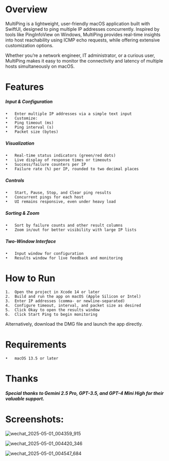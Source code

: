 # Overview
  
  MultiPing is a lightweight, user-friendly macOS application built with SwiftUI, designed to ping multiple IP addresses concurrently. Inspired by tools like PingInfoView on Windows, MultiPing provides real-time insights into host reachability using ICMP echo requests, while offering extensive customization options.

  Whether you’re a network engineer, IT administrator, or a curious user, MultiPing makes it easy to monitor the connectivity and latency of multiple hosts simultaneously on macOS.



# Features

##### Input & Configuration
	•	Enter multiple IP addresses via a simple text input
	•	Customize:
	•	Ping timeout (ms)
	•	Ping interval (s)
	•	Packet size (bytes)

##### Visualization
	•	Real-time status indicators (green/red dots)
	•	Live display of response times or timeouts
	•	Success/failure counters per IP
	•	Failure rate (%) per IP, rounded to two decimal places

##### Controls
	•	Start, Pause, Stop, and Clear ping results
	•	Concurrent pings for each host
	•	UI remains responsive, even under heavy load

##### Sorting & Zoom
	•	Sort by failure counts and other result columns
	•	Zoom in/out for better visibility with large IP lists

##### Two-Window Interface
	•	Input window for configuration
	•	Results window for live feedback and monitoring



# How to Run

	1.	Open the project in Xcode 14 or later
	2.	Build and run the app on macOS (Apple Silicon or Intel)
	3.	Enter IP addresses (comma- or newline-separated)
	4.	Configure timeout, interval, and packet size as desired
	5.	Click Okay to open the results window
	6.	Click Start Ping to begin monitoring

Alternatively, download the DMG file and launch the app directly.



# Requirements

	•	macOS 13.5 or later



# Thanks
##### Special thanks to Gemini 2.5 Pro, GPT-3.5, and GPT-4 Mini High for their valuable support.



# Screenshots:

![wechat_2025-05-01_004359_915](https://github.com/user-attachments/assets/ccc2ec5b-103a-47a0-992b-dbe4e9046a25)

![wechat_2025-05-01_004420_346](https://github.com/user-attachments/assets/fca7642a-eef3-4156-a003-758ab3d32090)

![wechat_2025-05-01_004547_684](https://github.com/user-attachments/assets/4c1a6093-5336-487e-b7b4-aaf87f9ec823)


